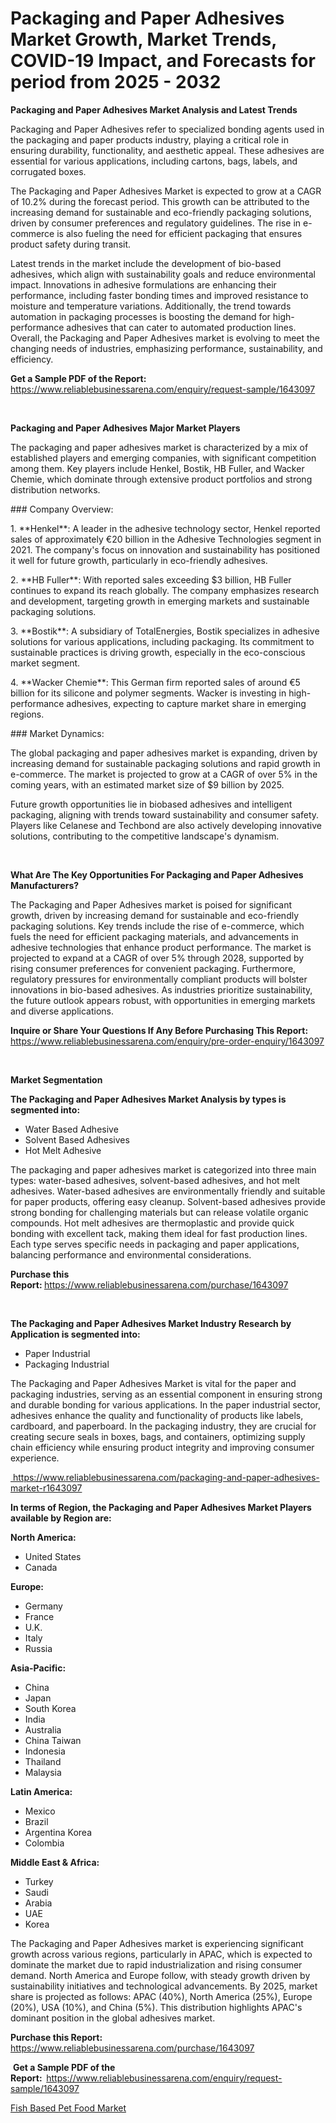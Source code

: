 <p><h1>Packaging and Paper Adhesives Market Growth, Market Trends, COVID-19 Impact, and Forecasts for period from 2025 - 2032</h1></p><p><strong>Packaging and Paper Adhesives Market Analysis and Latest Trends</strong></p>
<p><p>Packaging and Paper Adhesives refer to specialized bonding agents used in the packaging and paper products industry, playing a critical role in ensuring durability, functionality, and aesthetic appeal. These adhesives are essential for various applications, including cartons, bags, labels, and corrugated boxes. </p><p>The Packaging and Paper Adhesives Market is expected to grow at a CAGR of 10.2% during the forecast period. This growth can be attributed to the increasing demand for sustainable and eco-friendly packaging solutions, driven by consumer preferences and regulatory guidelines. The rise in e-commerce is also fueling the need for efficient packaging that ensures product safety during transit.</p><p>Latest trends in the market include the development of bio-based adhesives, which align with sustainability goals and reduce environmental impact. Innovations in adhesive formulations are enhancing their performance, including faster bonding times and improved resistance to moisture and temperature variations. Additionally, the trend towards automation in packaging processes is boosting the demand for high-performance adhesives that can cater to automated production lines. Overall, the Packaging and Paper Adhesives market is evolving to meet the changing needs of industries, emphasizing performance, sustainability, and efficiency.</p></p>
<p><strong>Get a Sample PDF of the Report:&nbsp;</strong> <a href="https://www.reliablebusinessarena.com/enquiry/request-sample/1643097?utm_campaign=3181&utm_medium=2&utm_source=Github&utm_content=ia&utm_term=28032025&utm_id=packaging-and-paper-adhesives">https://www.reliablebusinessarena.com/enquiry/request-sample/1643097</a></p>
<p>&nbsp;</p>
<p><strong>Packaging and Paper Adhesives Major Market Players</strong></p>
<p><p>The packaging and paper adhesives market is characterized by a mix of established players and emerging companies, with significant competition among them. Key players include Henkel, Bostik, HB Fuller, and Wacker Chemie, which dominate through extensive product portfolios and strong distribution networks.</p><p>### Company Overview:</p><p>1. **Henkel**: A leader in the adhesive technology sector, Henkel reported sales of approximately €20 billion in the Adhesive Technologies segment in 2021. The company's focus on innovation and sustainability has positioned it well for future growth, particularly in eco-friendly adhesives.</p><p>2. **HB Fuller**: With reported sales exceeding $3 billion, HB Fuller continues to expand its reach globally. The company emphasizes research and development, targeting growth in emerging markets and sustainable packaging solutions.</p><p>3. **Bostik**: A subsidiary of TotalEnergies, Bostik specializes in adhesive solutions for various applications, including packaging. Its commitment to sustainable practices is driving growth, especially in the eco-conscious market segment.</p><p>4. **Wacker Chemie**: This German firm reported sales of around €5 billion for its silicone and polymer segments. Wacker is investing in high-performance adhesives, expecting to capture market share in emerging regions.</p><p>### Market Dynamics:</p><p>The global packaging and paper adhesives market is expanding, driven by increasing demand for sustainable packaging solutions and rapid growth in e-commerce. The market is projected to grow at a CAGR of over 5% in the coming years, with an estimated market size of $9 billion by 2025.</p><p>Future growth opportunities lie in biobased adhesives and intelligent packaging, aligning with trends toward sustainability and consumer safety. Players like Celanese and Techbond are also actively developing innovative solutions, contributing to the competitive landscape's dynamism.</p></p>
<p>&nbsp;</p>
<p><strong>What Are The Key Opportunities For Packaging and Paper Adhesives Manufacturers?</strong></p>
<p><p>The Packaging and Paper Adhesives market is poised for significant growth, driven by increasing demand for sustainable and eco-friendly packaging solutions. Key trends include the rise of e-commerce, which fuels the need for efficient packaging materials, and advancements in adhesive technologies that enhance product performance. The market is projected to expand at a CAGR of over 5% through 2028, supported by rising consumer preferences for convenient packaging. Furthermore, regulatory pressures for environmentally compliant products will bolster innovations in bio-based adhesives. As industries prioritize sustainability, the future outlook appears robust, with opportunities in emerging markets and diverse applications.</p></p>
<p><strong>Inquire or Share Your Questions If Any Before Purchasing This Report:</strong> <a href="https://www.reliablebusinessarena.com/enquiry/pre-order-enquiry/1643097?utm_campaign=3181&utm_medium=2&utm_source=Github&utm_content=ia&utm_term=28032025&utm_id=packaging-and-paper-adhesives">https://www.reliablebusinessarena.com/enquiry/pre-order-enquiry/1643097</a></p>
<p>&nbsp;</p>
<p><strong>Market Segmentation</strong></p>
<p><strong>The Packaging and Paper Adhesives Market Analysis by types is segmented into:</strong></p>
<p><ul><li>Water Based Adhesive</li><li>Solvent Based Adhesives</li><li>Hot Melt Adhesive</li></ul></p>
<p><p>The packaging and paper adhesives market is categorized into three main types: water-based adhesives, solvent-based adhesives, and hot melt adhesives. Water-based adhesives are environmentally friendly and suitable for paper products, offering easy cleanup. Solvent-based adhesives provide strong bonding for challenging materials but can release volatile organic compounds. Hot melt adhesives are thermoplastic and provide quick bonding with excellent tack, making them ideal for fast production lines. Each type serves specific needs in packaging and paper applications, balancing performance and environmental considerations.</p></p>
<p><strong>Purchase this Report:&nbsp;</strong><a href="https://www.reliablebusinessarena.com/purchase/1643097?utm_campaign=3181&utm_medium=2&utm_source=Github&utm_content=ia&utm_term=28032025&utm_id=packaging-and-paper-adhesives">https://www.reliablebusinessarena.com/purchase/1643097</a></p>
<p>&nbsp;</p>
<p><strong>The Packaging and Paper Adhesives Market Industry Research by Application is segmented into:</strong></p>
<p><ul><li>Paper Industrial</li><li>Packaging Industrial</li></ul></p>
<p><p>The Packaging and Paper Adhesives Market is vital for the paper and packaging industries, serving as an essential component in ensuring strong and durable bonding for various applications. In the paper industrial sector, adhesives enhance the quality and functionality of products like labels, cardboard, and paperboard. In the packaging industry, they are crucial for creating secure seals in boxes, bags, and containers, optimizing supply chain efficiency while ensuring product integrity and improving consumer experience.</p></p>
<p><a href="https://www.reliablebusinessarena.com/packaging-and-paper-adhesives-market-r1643097?utm_campaign=3181&utm_medium=2&utm_source=Github&utm_content=ia&utm_term=28032025&utm_id=packaging-and-paper-adhesives">&nbsp;https://www.reliablebusinessarena.com/packaging-and-paper-adhesives-market-r1643097</a></p>
<p><strong>In terms of Region, the Packaging and Paper Adhesives Market Players available by Region are:</strong></p>
<p>
    <p> <strong> North America: </strong>
        <ul>
            <li>United States</li>
            <li>Canada</li>
        </ul>
        </p> 
    <p> <strong> Europe: </strong>
        <ul>
            <li>Germany</li>
            <li>France</li>
            <li>U.K.</li>
            <li>Italy</li>
            <li>Russia</li>
        </ul>
        </p> 
    <p> <strong> Asia-Pacific: </strong>
        <ul>
            <li>China</li>
            <li>Japan</li>
            <li>South Korea</li>
            <li>India</li>
            <li>Australia</li>
            <li>China Taiwan</li>
            <li>Indonesia</li>
            <li>Thailand</li>
            <li>Malaysia</li>
        </ul>
        </p> 
    <p> <strong> Latin America: </strong>
        <ul>
            <li>Mexico</li>
            <li>Brazil</li>
            <li>Argentina Korea</li>
            <li>Colombia</li>
        </ul>
        </p> 
    <p> <strong> Middle East & Africa: </strong>
        <ul>
            <li>Turkey</li>
            <li>Saudi</li>
            <li>Arabia</li>
            <li>UAE</li>
            <li>Korea</li>
        </ul>
    </p>
    </p>
<p><p>The Packaging and Paper Adhesives market is experiencing significant growth across various regions, particularly in APAC, which is expected to dominate the market due to rapid industrialization and rising consumer demand. North America and Europe follow, with steady growth driven by sustainability initiatives and technological advancements. By 2025, market share is projected as follows: APAC (40%), North America (25%), Europe (20%), USA (10%), and China (5%). This distribution highlights APAC's dominant position in the global adhesives market.</p></p>
<p><strong>Purchase this Report: </strong><a href="https://www.reliablebusinessarena.com/purchase/1643097?utm_campaign=3181&utm_medium=2&utm_source=Github&utm_content=ia&utm_term=28032025&utm_id=packaging-and-paper-adhesives">https://www.reliablebusinessarena.com/purchase/1643097</a></p>
<p>&nbsp;<strong>Get a Sample PDF of the Report:&nbsp;&nbsp;</strong><a href="https://www.reliablebusinessarena.com/enquiry/request-sample/1643097?utm_campaign=3181&utm_medium=2&utm_source=Github&utm_content=ia&utm_term=28032025&utm_id=packaging-and-paper-adhesives">https://www.reliablebusinessarena.com/enquiry/request-sample/1643097</a></p>
<p><strong></strong></p>
<p><p><a href="https://github.com/awalinfucci/Market-Research-Report-List-1/blob/main/fish-based-pet-food-market.md?utm_campaign=3181&utm_medium=2&utm_source=Github&utm_content=ia&utm_term=28032025&utm_id=packaging-and-paper-adhesives">Fish Based Pet Food Market</a></p></p>